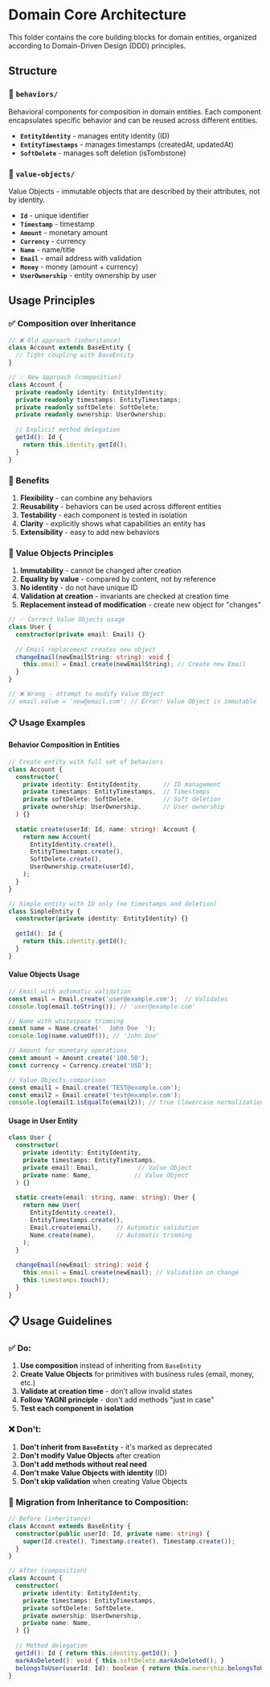 # Domain Core Architecture

This folder contains the core building blocks for domain entities, organized according to Domain-Driven Design (DDD) principles.

## Structure

### 📁 `behaviors/`
Behavioral components for composition in domain entities. Each component encapsulates specific behavior and can be reused across different entities.

- **`EntityIdentity`** - manages entity identity (ID)
- **`EntityTimestamps`** - manages timestamps (createdAt, updatedAt)
- **`SoftDelete`** - manages soft deletion (isTombstone)

### 📁 `value-objects/`
Value Objects - immutable objects that are described by their attributes, not by identity.

- **`Id`** - unique identifier
- **`Timestamp`** - timestamp
- **`Amount`** - monetary amount
- **`Currency`** - currency
- **`Name`** - name/title
- **`Email`** - email address with validation
- **`Money`** - money (amount + currency)
- **`UserOwnership`** - entity ownership by user

## Usage Principles

### ✅ Composition over Inheritance

```typescript
// ❌ Old approach (inheritance)
class Account extends BaseEntity {
  // Tight coupling with BaseEntity
}

// ✅ New approach (composition)
class Account {
  private readonly identity: EntityIdentity;
  private readonly timestamps: EntityTimestamps;
  private readonly softDelete: SoftDelete;
  private readonly ownership: UserOwnership;
  
  // Explicit method delegation
  getId(): Id {
    return this.identity.getId();
  }
}
```

### 🎯 Benefits

1. **Flexibility** - can combine any behaviors
2. **Reusability** - behaviors can be used across different entities
3. **Testability** - each component is tested in isolation
4. **Clarity** - explicitly shows what capabilities an entity has
5. **Extensibility** - easy to add new behaviors

### 💎 Value Objects Principles

1. **Immutability** - cannot be changed after creation
2. **Equality by value** - compared by content, not by reference
3. **No identity** - do not have unique ID
4. **Validation at creation** - invariants are checked at creation time
5. **Replacement instead of modification** - create new object for "changes"

```typescript
// ✅ Correct Value Objects usage
class User {
  constructor(private email: Email) {}
  
  // Email replacement creates new object
  changeEmail(newEmailString: string): void {
    this.email = Email.create(newEmailString); // Create new Email
  }
}

// ❌ Wrong - attempt to modify Value Object
// email.value = 'new@email.com'; // Error! Value Object is immutable
```

### 📋 Usage Examples

#### Behavior Composition in Entities

```typescript
// Create entity with full set of behaviors
class Account {
  constructor(
    private identity: EntityIdentity,      // ID management
    private timestamps: EntityTimestamps,  // Timestamps
    private softDelete: SoftDelete,        // Soft deletion
    private ownership: UserOwnership,      // User ownership
  ) {}
  
  static create(userId: Id, name: string): Account {
    return new Account(
      EntityIdentity.create(),
      EntityTimestamps.create(),
      SoftDelete.create(),
      UserOwnership.create(userId),
    );
  }
}

// Simple entity with ID only (no timestamps and deletion)
class SimpleEntity {
  constructor(private identity: EntityIdentity) {}
  
  getId(): Id {
    return this.identity.getId();
  }
}
```

#### Value Objects Usage

```typescript
// Email with automatic validation
const email = Email.create('user@example.com');  // Validates
console.log(email.toString()); // 'user@example.com'

// Name with whitespace trimming
const name = Name.create('  John Doe  ');
console.log(name.valueOf()); // 'John Doe'

// Amount for monetary operations
const amount = Amount.create('100.50');
const currency = Currency.create('USD');

// Value Objects comparison
const email1 = Email.create('TEST@example.com');
const email2 = Email.create('test@example.com');
console.log(email1.isEqualTo(email2)); // true (lowercase normalization)
```

#### Usage in User Entity

```typescript
class User {
  constructor(
    private identity: EntityIdentity,
    private timestamps: EntityTimestamps,
    private email: Email,           // Value Object
    private name: Name,            // Value Object
  ) {}
  
  static create(email: string, name: string): User {
    return new User(
      EntityIdentity.create(),
      EntityTimestamps.create(),
      Email.create(email),    // Automatic validation
      Name.create(name),      // Automatic trimming
    );
  }
  
  changeEmail(newEmail: string): void {
    this.email = Email.create(newEmail); // Validation on change
    this.timestamps.touch();
  }
}
```

## 📋 Usage Guidelines

### ✅ Do:

1. **Use composition** instead of inheriting from `BaseEntity`
2. **Create Value Objects** for primitives with business rules (email, money, etc.)
3. **Validate at creation time** - don't allow invalid states
4. **Follow YAGNI principle** - don't add methods "just in case"
5. **Test each component in isolation**

### ❌ Don't:

1. **Don't inherit from `BaseEntity`** - it's marked as deprecated
2. **Don't modify Value Objects** after creation
3. **Don't add methods without real need**
4. **Don't make Value Objects with identity** (ID)
5. **Don't skip validation** when creating Value Objects

### 🔄 Migration from Inheritance to Composition:

```typescript
// Before (inheritance)
class Account extends BaseEntity {
  constructor(public userId: Id, private name: string) {
    super(Id.create(), Timestamp.create(), Timestamp.create());
  }
}

// After (composition)
class Account {
  constructor(
    private identity: EntityIdentity,
    private timestamps: EntityTimestamps,
    private softDelete: SoftDelete,
    private ownership: UserOwnership,
    private name: Name,
  ) {}
  
  // Method delegation
  getId(): Id { return this.identity.getId(); }
  markAsDeleted(): void { this.softDelete.markAsDeleted(); }
  belongsToUser(userId: Id): boolean { return this.ownership.belongsToUser(userId); }
}
```